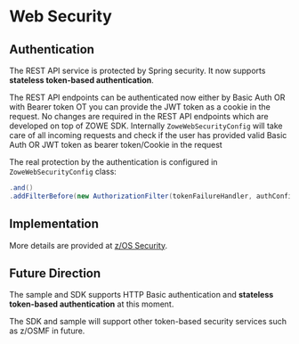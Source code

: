 # Web Security

## Authentication

The REST API service is protected by Spring security. It now supports **stateless token-based authentication**.

The REST API endpoints can be authenticated now either by Basic Auth OR with Bearer token OT you can provide the JWT token as a cookie in the request.
No changes are required in the REST API endpoints which are developed on top of ZOWE SDK. Internally `ZoweWebSecurityConfig` will take care of all incoming requests and check if
the user has provided valid Basic Auth OR JWT token as bearer token/Cookie in the request

The real protection by the authentication is configured in `ZoweWebSecurityConfig` class:

```java
.and()
.addFilterBefore(new AuthorizationFilter(tokenFailureHandler, authConfigurationProperties, tokenService), UsernamePasswordAuthenticationFilter.class);
```

## Implementation

More details are provided at [z/OS Security](zos-security.md).

## Future Direction

The sample and SDK supports HTTP Basic authentication and **stateless token-based authentication** at this moment.

The SDK and sample will support other token-based security services such as z/OSMF in future.

